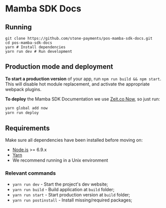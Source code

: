 # Mamba SDK Docs

## Running

```
git clone https://github.com/stone-payments/pos-mamba-sdk-docs.git
cd pos-mamba-sdk-docs
yarn # Install dependencies 
yarn run dev # Run development
```
## Production mode and deployment

**To start a production version** of your app, run `npm run build && npm start`. This will disable hot module replacement, and activate the appropriate webpack plugins.

**To deploy** the Mamba SDK Documentation we use [Zeit.co Now](zeit.co/now), so just run:

```bash
yarn global add now
yarn run deploy
```

## Requirements

Make sure all dependencies have been installed before moving on:

* [Node.js](http://nodejs.org/) >= 6.9.x
* [Yarn](https://yarnpkg.com/en/docs/install)
* We recommend running in a Unix environment

### Relevant commands

* `yarn run dev`   - Start the project's dev website;
* `yarn run build` - Build application at `build` folder;
* `yarn run start` - Start production version at `build` folder;
* `yarn run postinstall` - Install missing/required packages;
